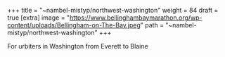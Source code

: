 
+++
title = "~nambel-mistyp/northwest-washington"
weight = 84
draft = true
[extra]
image = "https://www.bellinghambaymarathon.org/wp-content/uploads/Bellingham-on-The-Bay.jpeg"
path = "~nambel-mistyp/northwest-washington"
+++

For urbiters in Washington from Everett to Blaine
